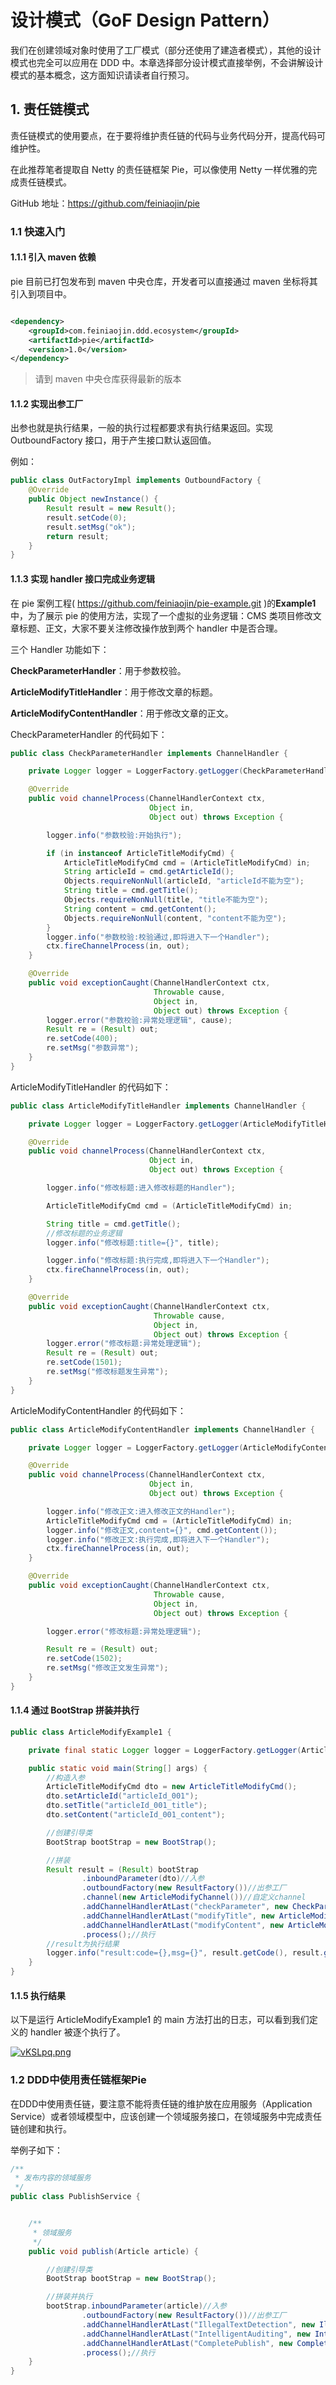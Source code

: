 # 设计模式（GoF Design Pattern）

我们在创建领域对象时使用了工厂模式（部分还使用了建造者模式），其他的设计模式也完全可以应用在 DDD
中。本章选择部分设计模式直接举例，不会讲解设计模式的基本概念，这方面知识请读者自行预习。

## 1. 责任链模式

责任链模式的使用要点，在于要将维护责任链的代码与业务代码分开，提高代码可维护性。

在此推荐笔者提取自 Netty 的责任链框架 Pie，可以像使用 Netty 一样优雅的完成责任链模式。

GitHub 地址：https://github.com/feiniaojin/pie

### 1.1 快速入门

#### 1.1.1 引入 maven 依赖

pie 目前已打包发布到 maven 中央仓库，开发者可以直接通过 maven 坐标将其引入到项目中。

```xml

<dependency>
    <groupId>com.feiniaojin.ddd.ecosystem</groupId>
    <artifactId>pie</artifactId>
    <version>1.0</version>
</dependency>
```

> 请到 maven 中央仓库获得最新的版本

#### 1.1.2 实现出参工厂

出参也就是执行结果，一般的执行过程都要求有执行结果返回。实现 OutboundFactory 接口，用于产生接口默认返回值。

例如：

```java
public class OutFactoryImpl implements OutboundFactory {
    @Override
    public Object newInstance() {
        Result result = new Result();
        result.setCode(0);
        result.setMsg("ok");
        return result;
    }
}
```

#### 1.1.3 实现 handler 接口完成业务逻辑

在 pie 案例工程( https://github.com/feiniaojin/pie-example.git )的**Example1**中，为了展示 pie 的使用方法，实现了一个虚拟的业务逻辑：CMS
类项目修改文章标题、正文，大家不要关注修改操作放到两个 handler 中是否合理。

三个 Handler 功能如下：

**CheckParameterHandler**：用于参数校验。

**ArticleModifyTitleHandler**：用于修改文章的标题。

**ArticleModifyContentHandler**：用于修改文章的正文。

CheckParameterHandler 的代码如下：

```java
public class CheckParameterHandler implements ChannelHandler {

    private Logger logger = LoggerFactory.getLogger(CheckParameterHandler.class);

    @Override
    public void channelProcess(ChannelHandlerContext ctx,
                               Object in,
                               Object out) throws Exception {

        logger.info("参数校验:开始执行");

        if (in instanceof ArticleTitleModifyCmd) {
            ArticleTitleModifyCmd cmd = (ArticleTitleModifyCmd) in;
            String articleId = cmd.getArticleId();
            Objects.requireNonNull(articleId, "articleId不能为空");
            String title = cmd.getTitle();
            Objects.requireNonNull(title, "title不能为空");
            String content = cmd.getContent();
            Objects.requireNonNull(content, "content不能为空");
        }
        logger.info("参数校验:校验通过,即将进入下一个Handler");
        ctx.fireChannelProcess(in, out);
    }

    @Override
    public void exceptionCaught(ChannelHandlerContext ctx,
                                Throwable cause,
                                Object in,
                                Object out) throws Exception {
        logger.error("参数校验:异常处理逻辑", cause);
        Result re = (Result) out;
        re.setCode(400);
        re.setMsg("参数异常");
    }
}
```

ArticleModifyTitleHandler 的代码如下：

```java
public class ArticleModifyTitleHandler implements ChannelHandler {

    private Logger logger = LoggerFactory.getLogger(ArticleModifyTitleHandler.class);

    @Override
    public void channelProcess(ChannelHandlerContext ctx,
                               Object in,
                               Object out) throws Exception {

        logger.info("修改标题:进入修改标题的Handler");

        ArticleTitleModifyCmd cmd = (ArticleTitleModifyCmd) in;

        String title = cmd.getTitle();
        //修改标题的业务逻辑
        logger.info("修改标题:title={}", title);

        logger.info("修改标题:执行完成,即将进入下一个Handler");
        ctx.fireChannelProcess(in, out);
    }

    @Override
    public void exceptionCaught(ChannelHandlerContext ctx,
                                Throwable cause,
                                Object in,
                                Object out) throws Exception {
        logger.error("修改标题:异常处理逻辑");
        Result re = (Result) out;
        re.setCode(1501);
        re.setMsg("修改标题发生异常");
    }
}
```

ArticleModifyContentHandler 的代码如下：

```java
public class ArticleModifyContentHandler implements ChannelHandler {

    private Logger logger = LoggerFactory.getLogger(ArticleModifyContentHandler.class);

    @Override
    public void channelProcess(ChannelHandlerContext ctx,
                               Object in,
                               Object out) throws Exception {

        logger.info("修改正文:进入修改正文的Handler");
        ArticleTitleModifyCmd cmd = (ArticleTitleModifyCmd) in;
        logger.info("修改正文,content={}", cmd.getContent());
        logger.info("修改正文:执行完成,即将进入下一个Handler");
        ctx.fireChannelProcess(in, out);
    }

    @Override
    public void exceptionCaught(ChannelHandlerContext ctx,
                                Throwable cause,
                                Object in,
                                Object out) throws Exception {

        logger.error("修改标题:异常处理逻辑");

        Result re = (Result) out;
        re.setCode(1502);
        re.setMsg("修改正文发生异常");
    }
}

```

#### 1.1.4 通过 BootStrap 拼装并执行

```java
public class ArticleModifyExample1 {

    private final static Logger logger = LoggerFactory.getLogger(ArticleModifyExample1.class);

    public static void main(String[] args) {
        //构造入参
        ArticleTitleModifyCmd dto = new ArticleTitleModifyCmd();
        dto.setArticleId("articleId_001");
        dto.setTitle("articleId_001_title");
        dto.setContent("articleId_001_content");

        //创建引导类
        BootStrap bootStrap = new BootStrap();

        //拼装
        Result result = (Result) bootStrap
                .inboundParameter(dto)//入参
                .outboundFactory(new ResultFactory())//出参工厂
                .channel(new ArticleModifyChannel())//自定义channel
                .addChannelHandlerAtLast("checkParameter", new CheckParameterHandler())//第一个handler
                .addChannelHandlerAtLast("modifyTitle", new ArticleModifyTitleHandler())//第二个handler
                .addChannelHandlerAtLast("modifyContent", new ArticleModifyContentHandler())//第三个handler
                .process();//执行
        //result为执行结果
        logger.info("result:code={},msg={}", result.getCode(), result.getMsg());
    }
}
```

#### 1.1.5 执行结果

以下是运行 ArticleModifyExample1 的 main 方法打出的日志，可以看到我们定义的 handler 被逐个执行了。

[![vKSLpq.png](https://s1.ax1x.com/2022/08/07/vKSLpq.png)](https://imgtu.com/i/vKSLpq)

### 1.2 DDD中使用责任链框架Pie

在DDD中使用责任链，要注意不能将责任链的维护放在应用服务（Application Service）或者领域模型中，应该创建一个领域服务接口，在领域服务中完成责任链创建和执行。

举例子如下：

```java
/**
 * 发布内容的领域服务
 */
public class PublishService {


    /**
     * 领域服务
     */
    public void publish(Article article) {

        //创建引导类
        BootStrap bootStrap = new BootStrap();

        //拼装并执行
        bootStrap.inboundParameter(article)//入参
                .outboundFactory(new ResultFactory())//出参工厂
                .addChannelHandlerAtLast("IllegalTextDetection", new IllegalTextDetectionHandler())//违规文字检测
                .addChannelHandlerAtLast("IntelligentAuditing", new IntelligentAuditingHandler())//智能检测
                .addChannelHandlerAtLast("CompletePublish", new CompletePublishHandler())//完成发布，修改发布状态
                .process();//执行
    }
}
```

